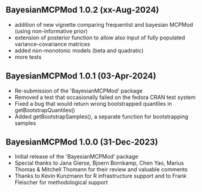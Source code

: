 ## BayesianMCPMod 1.0.2 (xx-Aug-2024)

- addition of new vignette comparing frequentist and bayesian MCPMod (using non-informative prior) 
- extension of posterior function to allow also input of fully populated variance-covariance matrices 
- added non-monotonic models (beta and quadratic)  
- more tests 


## BayesianMCPMod 1.0.1 (03-Apr-2024)

- Re-submission of the 'BayesianMCPMod' package
- Removed a test that occasionally failed on the fedora CRAN test system
- Fixed a bug that would return wrong bootstrapped quantiles in getBootstrapQuantiles()
- Added getBootstrapSamples(), a separate function for bootstrapping samples

## BayesianMCPMod 1.0.0 (31-Dec-2023)

- Initial release of the 'BayesianMCPMod' package
- Special thanks to Jana Gierse, Bjoern Bornkamp, Chen Yao, Marius Thomas & Mitchell Thomann for their review and valuable comments
- Thanks to Kevin Kunzmann for R infrastructure support and to Frank Fleischer for methodological support